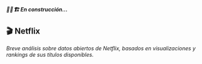 ##### 🚧👷🏗   En construcción... 
## 🎬 Netflix
_Breve análisis sobre datos abiertos de Netflix, basados en visualizaciones y rankings de sus títulos disponibles._
